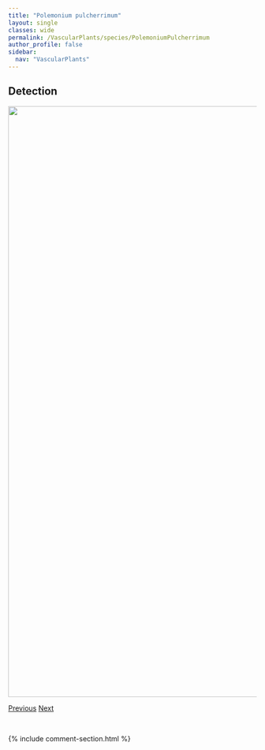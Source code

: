 ```yaml
---
title: "Polemonium pulcherrimum"
layout: single
classes: wide
permalink: /VascularPlants/species/PolemoniumPulcherrimum
author_profile: false
sidebar:
  nav: "VascularPlants"
---
```


<h2>Detection</h2>

<a href="https://drive.google.com/uc?export=view&id=1DdDCE8Wc4LBQ7eSEVtAnzZ5b7Fhkmo2L">
<img src="https://drive.google.com/uc?export=view&id=1DdDCE8Wc4LBQ7eSEVtAnzZ5b7Fhkmo2L" height = "1200" width = "800">
</a>


<a href="/DevelopmentWebsite/VascularPlants/species/PolemoniumAcutiflorum" class="pagination--pager" title="Polemonium acutiflorum">Previous</a> <a href="/DevelopmentWebsite/VascularPlants/species/PolemoniumViscosum" class="pagination--pager" title="Polemonium viscosum">Next</a>

<p>&nbsp;</p>

{% include comment-section.html %}
